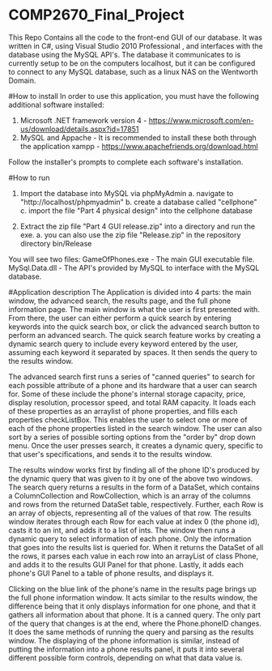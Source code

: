 # COMP2670_Final_Project
This Repo Contains all the code to the front-end GUI of our database. It was written in C#, using Visual Studio 2010 Professional , and interfaces with the database using the MySQL API's. The database it communicates to is currently setup to be on the computers localhost, but it can be configured to connect to any MySQL database, such as a linux NAS on the Wentworth Domain.

#How to install
In order to use this application, you must have the following additional software installed:
1. Microsoft .NET framework version 4 - https://www.microsoft.com/en-us/download/details.aspx?id=17851
2. MySQL and Appache - It is recommended to install these both through the application xampp - https://www.apachefriends.org/download.html

Follow the installer's prompts to complete each software's installation.

#How to run
1. Import the database into MySQL via phpMyAdmin
   a. navigate to "http://localhost/phpmyadmin"
   b. create a database called "cellphone"
   c. import the file "Part 4 physical design" into the cellphone database

2. Extract the zip file "Part 4 GUI release.zip" into a directory and run the exe.
   a. you can also use the zip file "Release.zip" in the repository directory bin/Release
   
You will see two files:
GameOfPhones.exe - The main GUI executable file.
MySql.Data.dll - The API's provided by MySQL to interface with the MySQL database.

#Application description
The Application is divided into 4 parts: the main window, the advanced search, the results page, and the full phone information page.
The main window is what the user is first presented with. From there, the user can either perform a quick search by entering keywords into the quick search box, or click the advanced search button to perform an advanced search. The quick search feature works by creating a dynamic search query to include every keyword entered by the user, assuming each keyword it separated by spaces. It then sends the query to the results window.

The advanced search first runs a series of "canned queries" to search for each possible attribute of a phone and its hardware that a user can search for. Some of these include the phone's internal storage capacity, price, display resolution, processor speed, and total RAM capacity. It loads each of these properties as an arraylist of phone properties, and fills each properties checkListBox. This enables the user to select one or more of each of the phone properties listed in the search window. The user can also sort by a series of possible sorting options from the "order by" drop down menu. Once the user presses search, it creates a dynamic query, specific to that user's specifications, and sends it to the results window.

The results window works first by finding all of the phone ID's produced by the dynamic query that was given to it by one of the above two windows. The search query returns a results in the form of a DataSet, which contains a ColumnCollection and RowCollection, which is an array of the columns and rows from the returned DataSet table, respectively. Further, each Row is an array of objects, representing all of the values of that row. The results window iterates through each Row for each value at index 0 (the phone id), casts it to an int, and adds it to a list of ints. The window then runs a dynamic query to select information of each phone. Only the information that goes into the results list is queried for. When it returns the DataSet of all the rows, it parses each value in each row into an arrayList of class Phone, and adds it to the results GUI Panel for that phone. Lastly, it adds each phone's GUI Panel to a table of phone results, and displays it.

Clicking on the blue link of the phone's name in the results page brings up the full phone information window. It acts similar to the results window, the difference being that it only displays information for one phone, and that it gathers all information about that phone. It is a canned query. The only part of the query that changes is at the end, where the Phone.phoneID changes. It does the same methods of running the query and parsing as the results window. The displaying of the phone information is similar, instead of putting the information into a phone results panel, it puts it into several different possible form controls, depending on what that data value is.